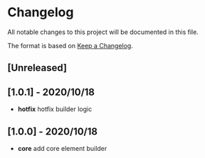 # Changelog

All notable changes to this project will be documented in this file.

The format is based on [Keep a Changelog](https://keepachangelog.com/en/1.0.0/).

## [Unreleased]

## [1.0.1] - 2020/10/18

-  **hotfix** hotfix builder logic

## [1.0.0] - 2020/10/18

-  **core** add core element builder
